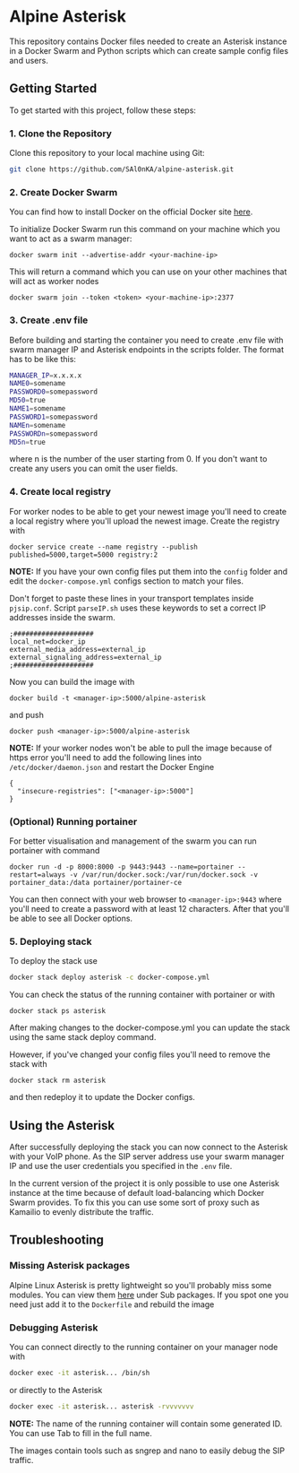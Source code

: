 # Alpine Asterisk

This repository contains Docker files needed to create an Asterisk instance in a Docker Swarm and Python scripts which can create sample config files and users.

## Getting Started
To get started with this project, follow these steps:

### 1. Clone the Repository

Clone this repository to your local machine using Git:

```bash
git clone https://github.com/SAl0nKA/alpine-asterisk.git
```

### 2. Create Docker Swarm
You can find how to install Docker on the official Docker site [here](https://docs.docker.com/engine/install/).


To initialize Docker Swarm run this command on your machine which you want to act as a swarm manager:
```
docker swarm init --advertise-addr <your-machine-ip>
```
This will return a command which you can use on your other machines that will act as worker nodes
```
docker swarm join --token <token> <your-machine-ip>:2377
```

### 3. Create .env file
Before building and starting the container you need to create .env file with swarm manager IP and Asterisk endpoints in the scripts folder. The format has to be like this:

```bash
MANAGER_IP=x.x.x.x
NAME0=somename
PASSWORD0=somepassword
MD50=true
NAME1=somename
PASSWORD1=somepassword
NAMEn=somename
PASSWORDn=somepassword
MD5n=true
```
where n is the number of the user starting from 0. If you don't want to create any users you can omit the user fields.

### 4. Create local registry
For worker nodes to be able to get your newest image you'll need to create a local registry where you'll upload the newest image. Create the registry with 
```
docker service create --name registry --publish published=5000,target=5000 registry:2
```

**NOTE:** If you have your own config files put them into the `config` folder and edit the `docker-compose.yml` configs section to match your files.

Don't forget to paste these lines in your transport templates inside `pjsip.conf`. Script `parseIP.sh` uses these keywords to set a correct IP addresses inside the swarm.
```
;####################
local_net=docker_ip
external_media_address=external_ip
external_signaling_address=external_ip
;####################
```

Now you can build the image with
```
docker build -t <manager-ip>:5000/alpine-asterisk
```
and push 
```
docker push <manager-ip>:5000/alpine-asterisk
```

**NOTE:** If your worker nodes won't be able to pull the image because of https error you'll need to add the following lines into `/etc/docker/daemon.json` and restart the Docker Engine
```
{
  "insecure-registries": ["<manager-ip>:5000"]
}
```

### (Optional) Running portainer
For better visualisation and management of the swarm you can run portainer with command

```
docker run -d -p 8000:8000 -p 9443:9443 --name=portainer --restart=always -v /var/run/docker.sock:/var/run/docker.sock -v portainer_data:/data portainer/portainer-ce
```

You can then connect with your web browser to `<manager-ip>:9443` where you'll need to create a password with at least 12 characters. After that you'll be able to see all Docker options.

### 5. Deploying stack
To deploy the stack use
```bash
docker stack deploy asterisk -c docker-compose.yml
```

You can check the status of the running container with portainer or with 
```
docker stack ps asterisk
```

After making changes to the docker-compose.yml you can update the stack using the same stack deploy command. 

However, if you've changed your config files you'll need to remove the stack with
```
docker stack rm asterisk
```
and then redeploy it to update the Docker configs.

## Using the Asterisk
 After successfully deploying the stack you can now connect to the Asterisk with your VoIP phone. As the SIP server address use your swarm manager IP and use the user credentials you specified in the `.env` file.

In the current version of the project it is only possible to use one Asterisk instance at the time because of default load-balancing which Docker Swarm provides. To fix this you can use some sort of proxy such as Kamailio to evenly distribute the traffic.

## Troubleshooting
### Missing Asterisk packages
Alpine Linux Asterisk is pretty lightweight so you'll probably miss some modules. You can view them [here](https://pkgs.alpinelinux.org/package/edge/main/x86/asterisk) under Sub packages. If you spot one you need just add it to the `Dockerfile` and rebuild the image


### Debugging Asterisk
You can connect directly to the running container on your manager node with
```bash
docker exec -it asterisk... /bin/sh
```
or directly to the Asterisk
```bash
docker exec -it asterisk... asterisk -rvvvvvvv
```
**NOTE:** The name of the running container will contain some generated ID. You can use Tab to fill in the full name.

The images contain tools such as sngrep and nano to easily debug the SIP traffic.